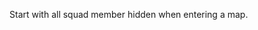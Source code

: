 Start with all squad member hidden when entering a map.

<!--
![Max Zoom](Better%20Zoom%20Mod/Images/better-zoom-mod-screenshot-2.png)
-->
